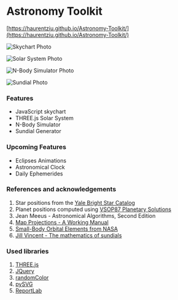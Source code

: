 # Astronomy Toolkit
[https://haurentziu.github.io/Astronomy-Toolkit/](https://haurentziu.github.io/Astronomy-Toolkit/)

![Skychart Photo](http://i.imgur.com/JPqbVw6.png)

![Solar System Photo](http://i.imgur.com/fqtLaAk.png)

![N-Body Simulator Photo](http://i.imgur.com/d6lsyGQ.png)

![Sundial Photo](http://i.imgur.com/eY7ItjJ.png)


### Features
* JavaScript skychart
* THREE.js Solar System
* N-Body Simulator
* Sundial Generator

### Upcoming Features
* Eclipses Animations
* Astronomical Clock
* Daily Ephemerides

### References and acknowledgements
1. Star positions from the [Yale Bright Star Catalog](http://cdsarc.u-strasbg.fr/viz-bin/Cat?V/50)
2. Planet positions computed using [VSOP87 Planetary  Solutions](http://cdsarc.u-strasbg.fr/viz-bin/Cat?cat=VI%2f81&target=brief&msg=redirected%20by%20VizieR)
3. Jean Meeus - Astronomical Algorithms, Second Edition
4. [Map Projections - A Working Manual](http://eaps.mit.edu/12.114/Map_projections_a_working_manual.pdf)
5. [Small-Body Orbital Elements from NASA](http://ssd.jpl.nasa.gov/?sb_elem)
6. [Jill Vincent - The mathematics of sundials](http://files.eric.ed.gov/fulltext/EJ802706.pdf)

### Used libraries
1. [THREE.js](https://github.com/mrdoob/three.js/)
2. [JQuery](https://github.com/jquery/jquery)
3. [randomColor](https://github.com/davidmerfield/randomColor)
4. [pySVG](https://github.com/zlsa/pysvg/)
5. [ReportLab](http://www.reportlab.com/)
